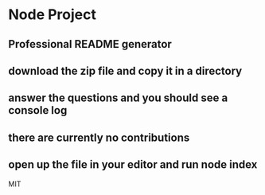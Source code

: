 # Node Project
## Professional README generator
## download the zip file and copy it in a directory
## answer the questions and you should see a console log
## there are currently no contributions
## open up the file in your editor and run node index
MIT
